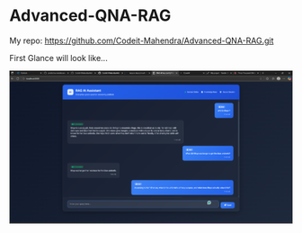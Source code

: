# Advanced-QNA-RAG

My repo: https://github.com/Codeit-Mahendra/Advanced-QNA-RAG.git

First Glance will look like...

![alt text](image.png)


<!-- conda create - GEN_AI python=3.10 -y
conda activate GEN_AI
pip install -r requirements.txt -->


